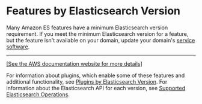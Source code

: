 # Features by Elasticsearch Version<a name="aes-features-by-version"></a>

Many Amazon ES features have a minimum Elasticsearch version requirement\. If you meet the minimum Elasticsearch version for a feature, but the feature isn't available on your domain, update your domain's [service software](es-service-software.md)\.


****  
[\[See the AWS documentation website for more details\]](http://docs.aws.amazon.com/elasticsearch-service/latest/developerguide/aes-features-by-version.html)

For information about plugins, which enable some of these features and additional functionality, see [Plugins by Elasticsearch Version](aes-supported-plugins.md)\. For information about the Elasticsearch API for each version, see [Supported Elasticsearch Operations](aes-supported-es-operations.md)\.
